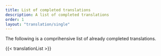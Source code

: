 ```yaml
---
title: List of completed translations
description: A list of completed translations
order: 1
layout: "translation/single"
---
```


The following is a comprihensive list of already completed translations.

{{< translationList >}}
